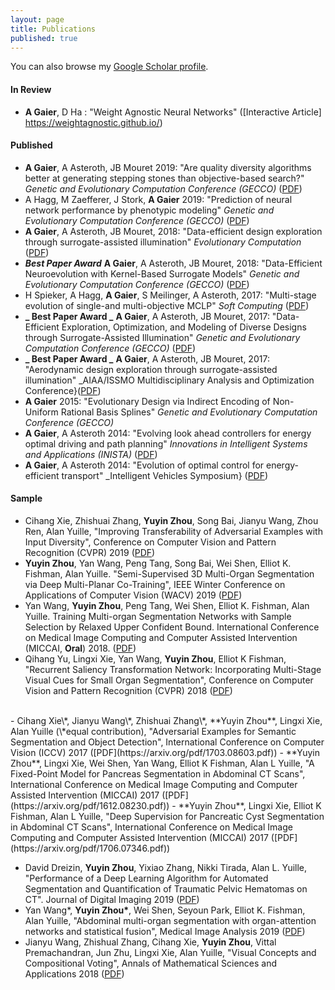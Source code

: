 ```yaml
---
layout: page
title: Publications
published: true
---
```


You can also browse my <a href="https://scholar.google.com/citations?hl=en&user=eiqVLC0AAAAJ" target="_blank">Google Scholar profile</a>.
<br />

#### In Review
- **A Gaier**, D Ha : "Weight Agnostic Neural Networks" ([Interactive Article] https://weightagnostic.github.io/) 

#### Published
- **A Gaier**,  A Asteroth, JB Mouret 2019: "Are quality diversity algorithms better at generating stepping stones than objective-based search?" _Genetic and Evolutionary Computation Conference (GECCO)_ ([PDF](https://bit.ly/2yOtWH9))
- A Hagg, M Zaefferer, J Stork, **A Gaier** 2019: "Prediction of neural network performance by phenotypic modeling" _Genetic and Evolutionary Computation Conference (GECCO)_ ([PDF](https://arxiv.org/pdf/1907.07075))
- **A Gaier**, A Asteroth, JB Mouret, 2018: "Data-efficient design exploration through surrogate-assisted illumination" _Evolutionary Computation_ ([PDF](https://arxiv.org/pdf/1806.05865))
- **_Best Paper Award_** **A Gaier**, A Asteroth, JB Mouret, 2018: "Data-Efficient Neuroevolution with Kernel-Based Surrogate Models" _Genetic and Evolutionary Computation Conference (GECCO)_ ([PDF](https://arxiv.org/pdf/1804.05364))
- H Spieker, A Hagg, **A Gaier**, S Meilinger, A Asteroth, 2017: "Multi-stage evolution of single-and multi-objective MCLP" _Soft Computing_ ([PDF](https://bit.ly/2Tm1m9q))
- **_ Best Paper Award _** **A Gaier**, A Asteroth, JB Mouret, 2017: "Data-Efficient Exploration, Optimization, and Modeling of Diverse Designs through Surrogate-Assisted Illumination" _Genetic and Evolutionary Computation Conference (GECCO)_ ([PDF](https://dl.acm.org/ft_gateway.cfm?id=3071282&type=pdf))
- **_ Best Paper Award _** **A Gaier**, A Asteroth, JB Mouret, 2017: "Aerodynamic design exploration through surrogate-assisted illumination" _AIAA/ISSMO Multidisciplinary Analysis and Optimization Conference}([PDF](https://hal.inria.fr/hal-01518786/document))
- **A Gaier** 2015: "Evolutionary Design via Indirect Encoding of Non-Uniform Rational Basis Splines" _Genetic and Evolutionary Computation Conference (GECCO)_
- **A Gaier**, A Asteroth 2014: "Evolving look ahead controllers for energy optimal driving and path planning" _Innovations in Intelligent Systems and Applications (INISTA)_ ([PDF](https://bit.ly/2Kxp1je))
- **A Gaier**, A Asteroth 2014: "Evolution of optimal control for energy-efficient transport" _Intelligent Vehicles Symposium} ([PDF](https://bit.ly/2KFO6sl))

#### Sample
- Cihang Xie, Zhishuai Zhang, **Yuyin Zhou**, Song Bai, Jianyu Wang, Zhou Ren, Alan Yuille, "Improving Transferability of Adversarial Examples with Input Diversity", Conference on Computer Vision and Pattern Recognition (CVPR) 2019 ([PDF](https://arxiv.org/pdf/1803.06978.pdf))
- **Yuyin Zhou**, Yan Wang, Peng Tang, Song Bai, Wei Shen, Elliot K. Fishman, Alan Yuille. "Semi-Supervised 3D Multi-Organ Segmentation via Deep Multi-Planar Co-Training", IEEE Winter Conference on Applications of Computer Vision (WACV) 2019 ([PDF](https://arxiv.org/pdf/1804.02586.pdf))
- Yan Wang, **Yuyin Zhou**, Peng Tang, Wei Shen, Elliot K. Fishman, Alan Yuille. Training Multi-organ Segmentation Networks with Sample Selection by Relaxed Upper Confident Bound. International Conference on Medical Image Computing and Computer Assisted Intervention (MICCAI, **Oral**) 2018. ([PDF](https://arxiv.org/pdf/1804.02595.pdf))
- Qihang Yu, Lingxi Xie, Yan Wang, **Yuyin Zhou**, Elliot K Fishman, "Recurrent Saliency Transformation Network:
Incorporating Multi-Stage Visual Cues for Small Organ Segmentation", Conference on Computer Vision and Pattern Recognition (CVPR) 2018 ([PDF](https://arxiv.org/pdf/1709.04518.pdf))
<br /> 
- Cihang Xie\*, Jianyu Wang\*, Zhishuai Zhang\*, **Yuyin Zhou**, Lingxi Xie, Alan Yuille (\*equal contribution), "Adversarial Examples for Semantic Segmentation and Object Detection", International Conference on Computer Vision (ICCV) 2017 ([PDF](https://arxiv.org/pdf/1703.08603.pdf))
- **Yuyin Zhou**, Lingxi Xie, Wei Shen, Yan Wang, Elliot K Fishman, Alan L Yuille, "A Fixed-Point Model for Pancreas Segmentation in Abdominal CT Scans", International Conference on Medical Image Computing and Computer Assisted Intervention (MICCAI) 2017 ([PDF](https://arxiv.org/pdf/1612.08230.pdf))
- **Yuyin Zhou**, Lingxi Xie, Elliot K Fishman, Alan L Yuille, "Deep Supervision for Pancreatic
Cyst Segmentation in Abdominal CT Scans", International Conference on Medical Image Computing and Computer Assisted Intervention (MICCAI) 2017 ([PDF](https://arxiv.org/pdf/1706.07346.pdf))
<br /> 

- David Dreizin, **Yuyin Zhou**, Yixiao Zhang, Nikki Tirada, Alan L. Yuille, "Performance of a Deep Learning Algorithm for Automated Segmentation and Quantification of Traumatic Pelvic Hematomas on CT". Journal of Digital Imaging 2019 ([PDF](https://link.springer.com/article/10.1007/s10278-019-00207-1))
- Yan Wang\*, **Yuyin Zhou\***, Wei Shen, Seyoun Park, Elliot K. Fishman, Alan Yuille, "Abdominal multi-organ segmentation with organ-attention networks and statistical fusion", Medical Image Analysis 2019 ([PDF](https://doi.org/10.1016/j.media.2019.04.005))
- Jianyu Wang, Zhishual Zhang, Cihang Xie, <b>Yuyin Zhou</b>, Vittal Premachandran, Jun Zhu, Lingxi Xie, Alan Yuille, "Visual Concepts and Compositional Voting", Annals of Mathematical Sciences and Applications 2018 ([PDF](https://arxiv.org/pdf/1711.04451.pdf))
